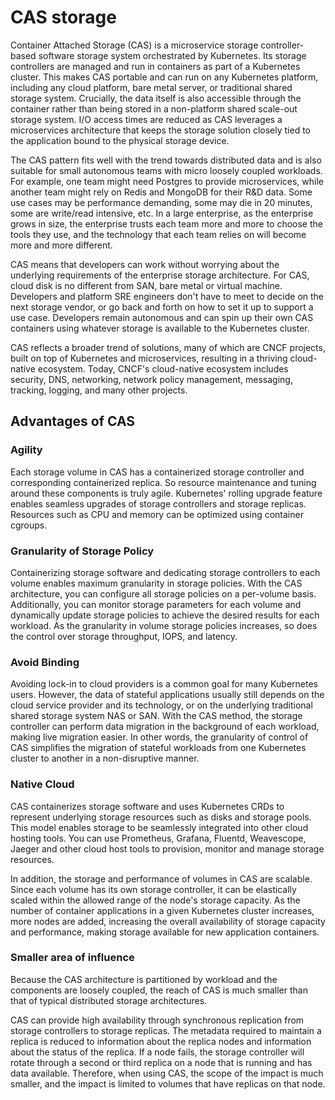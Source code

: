 # CAS storage

Container Attached Storage (CAS) is a microservice storage controller-based software storage system orchestrated by Kubernetes. Its storage controllers are managed and run in containers as part of a Kubernetes cluster. This makes CAS portable and can run on any Kubernetes platform, including any cloud platform, bare metal server, or traditional shared storage system. Crucially, the data itself is also accessible through the container rather than being stored in a non-platform shared scale-out storage system. I/O access times are reduced as CAS leverages a microservices architecture that keeps the storage solution closely tied to the application bound to the physical storage device.

The CAS pattern fits well with the trend towards distributed data and is also suitable for small autonomous teams with micro loosely coupled workloads. For example, one team might need Postgres to provide microservices, while another team might rely on Redis and MongoDB for their R&D data. Some use cases may be performance demanding, some may die in 20 minutes, some are write/read intensive, etc. In a large enterprise, as the enterprise grows in size, the enterprise trusts each team more and more to choose the tools they use, and the technology that each team relies on will become more and more different.

CAS means that developers can work without worrying about the underlying requirements of the enterprise storage architecture. For CAS, cloud disk is no different from SAN, bare metal or virtual machine. Developers and platform SRE engineers don't have to meet to decide on the next storage vendor, or go back and forth on how to set it up to support a use case. Developers remain autonomous and can spin up their own CAS containers using whatever storage is available to the Kubernetes cluster.

CAS reflects a broader trend of solutions, many of which are CNCF projects, built on top of Kubernetes and microservices, resulting in a thriving cloud-native ecosystem. Today, CNCF's cloud-native ecosystem includes security, DNS, networking, network policy management, messaging, tracking, logging, and many other projects.

## Advantages of CAS

### Agility

Each storage volume in CAS has a containerized storage controller and corresponding containerized replica. So resource maintenance and tuning around these components is truly agile. Kubernetes' rolling upgrade feature enables seamless upgrades of storage controllers and storage replicas. Resources such as CPU and memory can be optimized using container cgroups.

### Granularity of Storage Policy

Containerizing storage software and dedicating storage controllers to each volume enables maximum granularity in storage policies. With the CAS architecture, you can configure all storage policies on a per-volume basis. Additionally, you can monitor storage parameters for each volume and dynamically update storage policies to achieve the desired results for each workload. As the granularity in volume storage policies increases, so does the control over storage throughput, IOPS, and latency.

### Avoid Binding

Avoiding lock-in to cloud providers is a common goal for many Kubernetes users. However, the data of stateful applications usually still depends on the cloud service provider and its technology, or on the underlying traditional shared storage system NAS or SAN. With the CAS method, the storage controller can perform data migration in the background of each workload, making live migration easier. In other words, the granularity of control of CAS simplifies the migration of stateful workloads from one Kubernetes cluster to another in a non-disruptive manner.

### Native Cloud

CAS containerizes storage software and uses Kubernetes CRDs to represent underlying storage resources such as disks and storage pools. This model enables storage to be seamlessly integrated into other cloud hosting tools. You can use Prometheus, Grafana, Fluentd, Weavescope, Jaeger and other cloud host tools to provision, monitor and manage storage resources.

In addition, the storage and performance of volumes in CAS are scalable. Since each volume has its own storage controller, it can be elastically scaled within the allowed range of the node's storage capacity. As the number of container applications in a given Kubernetes cluster increases, more nodes are added, increasing the overall availability of storage capacity and performance, making storage available for new application containers.

### Smaller area of ​​influence

Because the CAS architecture is partitioned by workload and the components are loosely coupled, the reach of CAS is much smaller than that of typical distributed storage architectures.

CAS can provide high availability through synchronous replication from storage controllers to storage replicas. The metadata required to maintain a replica is reduced to information about the replica nodes and information about the status of the replica. If a node fails, the storage controller will rotate through a second or third replica on a node that is running and has data available. Therefore, when using CAS, the scope of the impact is much smaller, and the impact is limited to volumes that have replicas on that node.